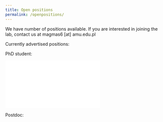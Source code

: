 ```yaml
---
title: Open positions
permalink: /openpositions/
---
```


We have number of positions available. If you are interested in joining the lab, contact us at magmas6 [at] amu.edu.pl

Currently advertised positions:

PhD student:

<embed src="/assets/theme/images/PhD_recruitment.pdf" type="application/pdf" />


Postdoc:
